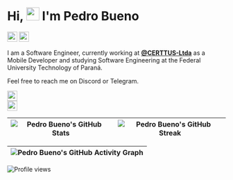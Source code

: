 <h1>Hi, <img src="https://user-images.githubusercontent.com/107975184/194691142-ce507ff7-4e14-461f-9ae2-2937c6befcc7.gif" height="30px" /> I'm Pedro Bueno</h1>

<p align="left">
<a target="_blank" href="https://www.linkedin.com/in/pedrol2b/"><img target="_blank" src="https://img.shields.io/badge/Pedro%20Bueno-121212?style=flat-square&logo=linkedin&logoColor=FFFFFF&link=https://www.linkedin.com/in/pedrol2b/" height="23" /></a>
<a target="_blank" href="mailto:pedrolbb.e@gmail.com"><img target="_blank" src="https://img.shields.io/badge/pedrolbb.e@gmail.com-121212?style=flat-square&logo=gmail&logoColor=FFFFFF&link=mailto:pedrolbb.e@gmail.com" height="23" /></a>
</p>

I am a Software Engineer, currently working at [**@CERTTUS-Ltda**](https://certtus.com.br/) as a Mobile Developer and studying Software Engineering at the Federal University Technology of Paraná.

Feel free to reach me on Discord or Telegram.

<img target="_blank" src="https://img.shields.io/badge/pedrol2b-444444?style=flat-square&logo=discord&logoColor=FFFFFF" height="23" /></br>
<a target="_blank" href="https://t.me/pedrol2b"><img target="_blank" src="https://img.shields.io/badge/pedrol2b-121212?style=flat-square&logo=telegram&logoColor=FFFFFF&link=https://t.me/pedrol2b" height="23" /></a>

| ![Pedro Bueno's GitHub Stats](https://github-stats-alpha.vercel.app/api?username=pedrol2b&cc=121212&tc=9e9e9e&ic=D1C4E9&bc=121212) | ![Pedro Bueno's GitHub Streak](https://github-readme-streak-stats.herokuapp.com?user=pedrol2b&hide_border=true&border_radius=0&exclude_days=Sun%2CSat&background=121212&border=121212&stroke=212121&ring=7E57C2&fire=7E57C2&currStreakNum=673AB7&sideNums=9E9E9E&currStreakLabel=D1C4E9&sideLabels=9e9e9e&dates=616161&excludeDaysLabel=424242) |
| :--------------------------------------------------------------------------------------------------------------------: | :--------------------------------------------------------------------------------------------------------: |

| ![Pedro Bueno's GitHub Activity Graph](https://github-readme-activity-graph.vercel.app/graph?username=pedrol2b&bg_color=121212&color=9e9e9e&line=D1C4E9&point=9575CD&title_color=9e9e9e&area_color=673AB7&hide_border=true&area=false&radius=0) |
| :-------------------------------------------------------------------------------------------------------------------------------------------: |

<p align="left">
<img src="https://komarev.com/ghpvc/?username=pedrol2b&color=grey&style=flat-square&abbreviated=true" alt="Profile views" />
</p>
